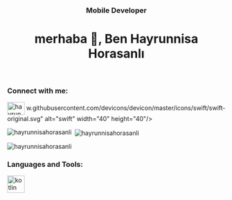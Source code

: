 
<h3 align="center">Mobile Developer</h3>

<h1 align="center">merhaba  👋, Ben Hayrunnisa Horasanlı</h1> 



<h3 align="left">Connect with me:</h3>
<p align="left">
<a href="https://linkedin.com/in/hayrunnisa horasanlı" target="blank"><img align="center" src="https://raw.githubusercontent.com/rahuldkjain/github-profile-readme-generator/master/src/images/icons/Social/linked-in-alt.svg" alt="hayrunnisa horasanlı" height="30" width="40" /></a>
w.githubusercontent.com/devicons/devicon/master/icons/swift/swift-original.svg" alt="swift" width="40" height="40"/> </a> </p>

<p><img align="left" src="https://github-readme-stats.vercel.app/api/top-langs?username=hayrunnisahorasanli&show_icons=true&locale=en&layout=compact" alt="hayrunnisahorasanli" /></p>

<p>&nbsp;<img align="center" src="https://github-readme-stats.vercel.app/api?username=hayrunnisahorasanli&show_icons=true&locale=en" alt="hayrunnisahorasanli" /></p>

<p><img align="center" src="https://github-readme-streak-stats.herokuapp.com/?user=hayrunnisahorasanli&" alt="hayrunnisahorasanli" /></p></p>

<h3 align="left">Languages and Tools:</h3>
<p align="left"> <a href="https://kotlinlang.org" target="_blank" rel="noreferrer"> <img src="https://www.vectorlogo.zone/logos/kotlinlang/kotlinlang-icon.svg" alt="kotlin" width="40" height="40"/> </a> <a href="https://developer.apple.com/swift/" target="_blank" rel="noreferrer"> <img src="https://ra
